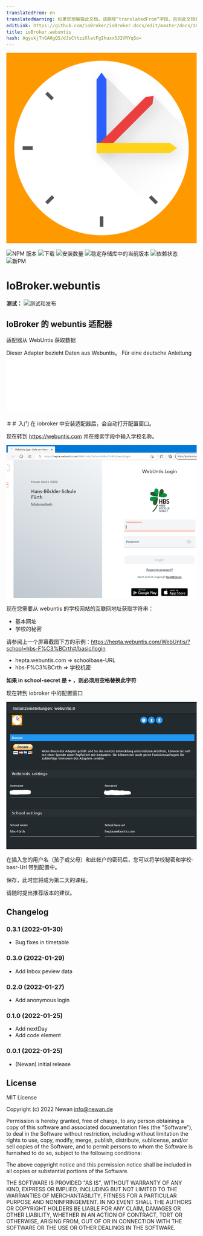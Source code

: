 ```yaml
---
translatedFrom: en
translatedWarning: 如果您想编辑此文档，请删除“translatedFrom”字段，否则此文档将再次自动翻译
editLink: https://github.com/ioBroker/ioBroker.docs/edit/master/docs/zh-cn/adapterref/iobroker.webuntis/README.md
title: ioBroker.webuntis
hash: AgyukjTnGAHgQS/dJsCttzzXlatFgIhuxx5J2VRYqSo=
---
```

![标识](../../../en/adapterref/iobroker.webuntis/admin/webuntis.png)

![NPM 版本](https://img.shields.io/npm/v/iobroker.webuntis.svg)
![下载](https://img.shields.io/npm/dm/iobroker.webuntis.svg)
![安装数量](https://iobroker.live/badges/webuntis-installed.svg)
![稳定存储库中的当前版本](https://iobroker.live/badges/webuntis-stable.svg)
![依赖状态](https://img.shields.io/david/Newan/iobroker.webuntis.svg)
![新PM](https://nodei.co/npm/iobroker.webuntis.png?downloads=true)

# IoBroker.webuntis
**测试：** ![测试和发布](https://github.com/Newan/ioBroker.webuntis/workflows/Test%20and%20Release/badge.svg)

## IoBroker 的 webuntis 适配器
适配器从 WebUntis 获取数据

Dieser Adapter bezieht Daten aus Webuntis。
Für eine deutsche Anleitung ![希尔克利肯](../../../en/adapterref/iobroker.webuntis/readme/readme.de.md)

＃＃ 入门
在 iobroker 中安装适配器后，会自动打开配置窗口。

现在转到 https://webuntis.com 并在搜索字段中输入学校名称。

![webuntis_start](../../../en/adapterref/iobroker.webuntis/readme/img/webuntis_start.png)

现在您需要从 webuntis 的学校网站的互联网地址获取字符串：

- 基本网址
- 学校的秘密

请参阅上一个屏幕截图下方的示例：https://hepta.webuntis.com/WebUntis/?school=hbs-F%C3%BCrth#/basic/login

- hepta.webuntis.com => schoolbase-URL
- hbs-F%C3%BCrth => 学校机密

**如果 in school-secret 是 __+__ ，则必须用空格替换此字符**

现在转到 iobroker 中的配置窗口

![webuntis_config](../../../en/adapterref/iobroker.webuntis/readme/img/webuntis_config.png)

在插入您的用户名（孩子或父母）和此帐户的密码后，您可以将学校秘密和学校-basr-Url 带到配置中。

保存，此时您将成为第二天的课程。

请随时提出推荐版本的建议。

## Changelog
<!--
    Placeholder for the next version (at the beginning of the line):
    ### **WORK IN PROGRESS**
-->
### 0.3.1 (2022-01-30)
* Bug fixes in timetable

### 0.3.0 (2022-01-29)
* Add Inbox peview data

### 0.2.0 (2022-01-27)
* Add anonymous login

### 0.1.0 (2022-01-25)
* Add nextDay
* Add code element

### 0.0.1 (2022-01-25)
* (Newan) initial release

## License
MIT License

Copyright (c) 2022 Newan <info@newan.de>

Permission is hereby granted, free of charge, to any person obtaining a copy
of this software and associated documentation files (the "Software"), to deal
in the Software without restriction, including without limitation the rights
to use, copy, modify, merge, publish, distribute, sublicense, and/or sell
copies of the Software, and to permit persons to whom the Software is
furnished to do so, subject to the following conditions:

The above copyright notice and this permission notice shall be included in all
copies or substantial portions of the Software.

THE SOFTWARE IS PROVIDED "AS IS", WITHOUT WARRANTY OF ANY KIND, EXPRESS OR
IMPLIED, INCLUDING BUT NOT LIMITED TO THE WARRANTIES OF MERCHANTABILITY,
FITNESS FOR A PARTICULAR PURPOSE AND NONINFRINGEMENT. IN NO EVENT SHALL THE
AUTHORS OR COPYRIGHT HOLDERS BE LIABLE FOR ANY CLAIM, DAMAGES OR OTHER
LIABILITY, WHETHER IN AN ACTION OF CONTRACT, TORT OR OTHERWISE, ARISING FROM,
OUT OF OR IN CONNECTION WITH THE SOFTWARE OR THE USE OR OTHER DEALINGS IN THE
SOFTWARE.